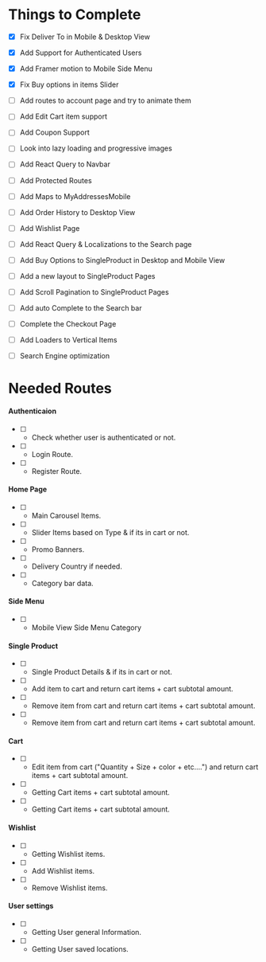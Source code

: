 # Things to Complete

- [x] Fix Deliver To in Mobile & Desktop View

- [x] Add Support for Authenticated Users

- [x] Add Framer motion to Mobile Side Menu

- [x] Fix Buy options in items Slider

- [ ] Add routes to account page and try to animate them

- [ ] Add Edit Cart item support

- [ ] Add Coupon Support

- [ ] Look into lazy loading and progressive images

- [ ] Add React Query to Navbar

- [ ] Add Protected Routes

- [ ] Add Maps to MyAddressesMobile

- [ ] Add Order History to Desktop View

- [ ] Add Wishlist Page

- [ ] Add React Query & Localizations to the Search page

- [ ] Add Buy Options to SingleProduct in Desktop and Mobile View

- [ ] Add a new layout to SingleProduct Pages

- [ ] Add Scroll Pagination to SingleProduct Pages

- [ ] Add auto Complete to the Search bar

- [ ] Complete the Checkout Page

- [ ] Add Loaders to Vertical Items

- [ ] Search Engine optimization

# Needed Routes

#### Authenticaion

- [ ] - Check whether user is authenticated or not.
- [ ] - Login Route.
- [ ] - Register Route.

#### Home Page

- [ ] - Main Carousel Items.
- [ ] - Slider Items based on Type & if its in cart or not.
- [ ] - Promo Banners.
- [ ] - Delivery Country if needed.
- [ ] - Category bar data.

#### Side Menu

- [ ] - Mobile View Side Menu Category

#### Single Product

- [ ] - Single Product Details & if its in cart or not.
- [ ] - Add item to cart and return cart items + cart subtotal amount.
- [ ] - Remove item from cart and return cart items + cart subtotal amount.
- [ ] - Remove item from cart and return cart items + cart subtotal amount.

#### Cart

- [ ] - Edit item from cart ("Quantity + Size + color + etc....") and return cart items + cart subtotal amount.
- [ ] - Getting Cart items + cart subtotal amount.
- [ ] - Getting Cart items + cart subtotal amount.

#### Wishlist

- [ ] - Getting Wishlist items.
- [ ] - Add Wishlist items.
- [ ] - Remove Wishlist items.

#### User settings

- [ ] - Getting User general Information.
- [ ] - Getting User saved locations.
